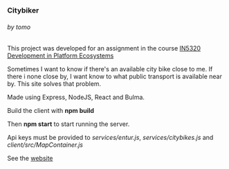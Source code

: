 ### Citybiker
###### by tomo



This project was developed for an assignment in the course [IN5320 Development in Platform Ecosystems](https://www.uio.no/studier/emner/matnat/ifi/IN5320/)

Sometimes I want to know if there's an available city bike close to me. If there i none close by, I want know to what public transport is available near by.
This site solves that problem.

Made using Express, NodeJS, React and Bulma.


Build the client with __npm build__

Then __npm start__ to start running the server.


Api keys must be provided to _services/entur.js_, _services/citybikes.js_ and _client/src/MapContainer.js_

See the [website](https://folk.uio.no/tomolavb)